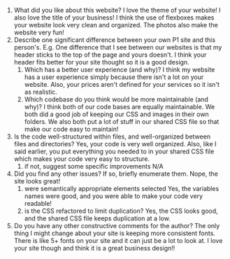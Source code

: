 1. What did you like about this website?
I love the theme of your website! I also love the title of your business! I think the use of flexboxes makes your website look very clean
and organized. The photos also make the website very fun!
2. Describe one significant difference between your own P1 site and this person's. E.g.
One difference that I see between our websites is that my header sticks to the top of the page and yours doesn't. I think your header fits 
better for your site thought so it is a good design.
    1. Which has a better user experience (and why)?
    I think my website has a user experience simply because there isn't a lot on your website. Also, your prices aren't defined
    for your services so it isn't as realistic.
    2. Which codebase do you think would be more maintainable (and why)?
    I think both of our code bases are equally maintainable. We both did a good job of keeping our CSS and images in their own folders.
    We also both put a lot of stuff in our shared CSS file so that make our code easy to maintain!
3. Is the code well-structured within files, and well-organized between files and directories?
Yes, your code is very well organized. Also, like I said earlier, you put everything you needed to in your shared CSS file which makes your
code very easy to structure.
    1. if not, suggest some specific improvements
    N/A
4.  Did you find any other issues? If so, briefly enumerate them.
Nope, the site looks great!
    1. were semantically appropriate elements selected
    Yes, the variables names were good, and you were able to make your code very readable!
    2. is the CSS refactored to limit duplication?
    Yes, the CSS looks good, and the shared CSS file keeps duplication at a low.
5. Do you have any other constructive comments for the author?
The only thing I might change about your site is keeping more consistent fonts. There is like 5+ fonts on your site and it can just be 
a lot to look at. I love your site though and think it is a great business design!!
